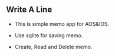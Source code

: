 ## Write A Line

- This is simple memo app for AOS&IOS.

- Use sqlite for saving memo.

- Create, Read and Delete memo.

